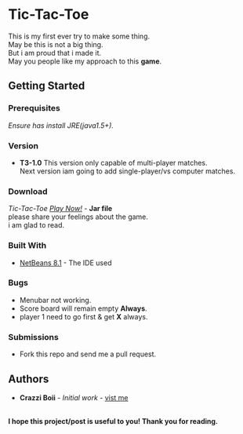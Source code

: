 # Tic-Tac-Toe

This is my first ever try to make some thing.<br />
May be this is not a big thing.<br />
But i am proud that i made it.<br />
May you people like my approach to this **game**.<br />

## Getting Started

### Prerequisites
*Ensure has install JRE(java1.5+).*<br />

### Version
* **T3-1.0**
This version only capable of multi-player matches.<br />
Next version iam going to add single-player/vs computer matches.

### Download
*Tic-Tac-Toe [Play Now!](https://goo.gl/QQHBk8)* - **Jar file**<br />
please share your feelings about the game.<br />
i am glad to read.

### Built With
* [NetBeans 8.1](https://netbeans.org/) - The IDE used

### Bugs
* Menubar not working.<br />
* Score board will remain empty **Always**.
* player 1 need to go first & get **X** always.

### Submissions
* Fork this repo and send me a pull request.

## Authors
* **Crazzi Boii** - *Initial work* - [vist me](https://crazziboii.ga)<br /><br />

**I hope this project/post is useful to you! Thank you for reading.**
